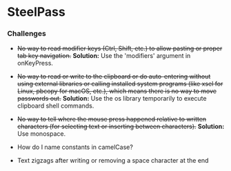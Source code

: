 # SteelPass

### Challenges
- ~~No way to read modifier keys (Ctrl, Shift, etc.) to allow pasting or proper tab key navigation.~~
**Solution:** Use the 'modifiers' argument in onKeyPress.

- ~~No way to read or write to the clipboard or do auto-entering without using external libraries or calling installed system programs (like xsel for Linux, pbcopy for macOS, etc.), which means there is no way to move passwords out.~~
**Solution:** Use the os library temporarily to execute clipboard shell commands.

- ~~No way to tell where the mouse press happened relative to written characters (for selecting text or inserting between characters).~~
**Solution:** Use monospace.

- How do I name constants in camelCase?

- Text zigzags after writing or removing a space character at the end